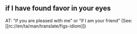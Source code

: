## if I have found favor in your eyes ##

AT: “if you are pleased with me” or “if I am your friend” (See: [[rc://en/ta/man/translate/figs-idiom]])